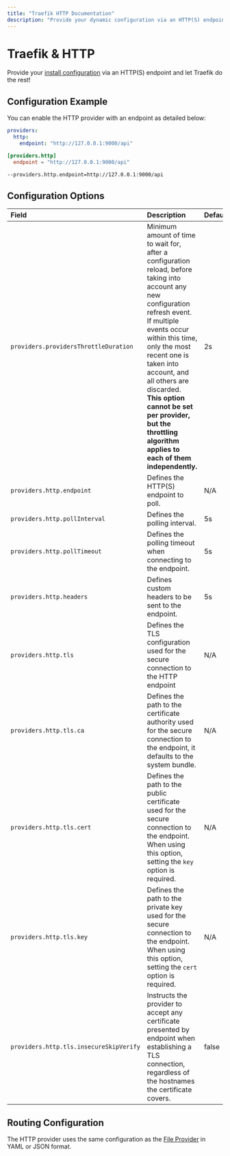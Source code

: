```yaml
---
title: "Traefik HTTP Documentation"
description: "Provide your dynamic configuration via an HTTP(S) endpoint and let Traefik Proxy do the rest. Read the technical documentation."
---
```


# Traefik & HTTP

Provide your [install configuration](../overview.md) via an HTTP(S) endpoint and let Traefik do the rest!

## Configuration Example

You can enable the HTTP provider with an endpoint as detailed below:

```yaml tab="File (YAML)"
providers:
  http:
    endpoint: "http://127.0.0.1:9000/api"
```

```toml tab="File (TOML)"
[providers.http]
  endpoint = "http://127.0.0.1:9000/api"
```

```bash tab="CLI"
--providers.http.endpoint=http://127.0.0.1:9000/api
```

## Configuration Options

| Field | Description                                               | Default              | Required |
|:------|:----------------------------------------------------------|:---------------------|:---------|
| `providers.providersThrottleDuration` | Minimum amount of time to wait for, after a configuration reload, before taking into account any new configuration refresh event.<br />If multiple events occur within this time, only the most recent one is taken into account, and all others are discarded.<br />**This option cannot be set per provider, but the throttling algorithm applies to each of them independently.** | 2s  | No |
| `providers.http.endpoint` | Defines the HTTP(S) endpoint to poll. |  N/A    | Yes   |
| `providers.http.pollInterval` | Defines the polling interval. |  5s    | No   |
| `providers.http.pollTimeout` | Defines the polling timeout when connecting to the endpoint. |  5s    | No   |
| `providers.http.headers` | Defines custom headers to be sent to the endpoint. |  5s    | No   |
| `providers.http.tls` | Defines the TLS configuration used for the secure connection to the HTTP endpoint  |  N/A   | No   |
| `providers.http.tls.ca` | Defines the path to the certificate authority used for the secure connection to the endpoint, it defaults to the system bundle.  |  N/A   | No   |
| `providers.http.tls.cert` | Defines the path to the public certificate used for the secure connection to the endpoint. When using this option, setting the `key` option is required. |  N/A   | Yes   |
| `providers.http.tls.key` | Defines the path to the private key used for the secure connection to the endpoint. When using this option, setting the `cert` option is required. |  N/A   | Yes   |
| `providers.http.tls.insecureSkipVerify` | Instructs the provider to accept any certificate presented by endpoint when establishing a TLS connection, regardless of the hostnames the certificate covers. | false   | No   |

## Routing Configuration

The HTTP provider uses the same configuration as the [File Provider](./file.md) in YAML or JSON format.
